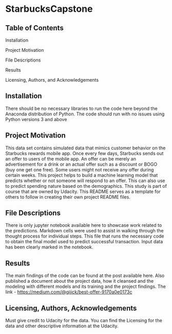 # StarbucksCapstone

## Table of Contents

  Installation
  
  Project Motivation
  
  File Descriptions
  
  Results
  
  Licensing, Authors, and Acknowledgements
  
  
## Installation
  There should be no necessary libraries to run the code here beyond the Anaconda distribution of Python. The code should run with no issues using Python versions 3 and above

## Project Motivation

This data set contains simulated data that mimics customer behavior on the Starbucks rewards mobile app. Once every few days, Starbucks sends out an offer to users of the mobile app. An offer can be merely an advertisement for a drink or an actual offer such as a discount or BOGO (buy one get one free). Some users might not receive any offer during certain weeks. This project helps to build a machine learning model that predicts whether or not someone will respond to an offer. This can also use to predict spending nature based on the demographics. This study is part of course that are owned by Udacity. This README serves as a template for others to follow in creating their own project README files.

## File Descriptions

  There is only jupyter notebook available here to showcase work related to the predictions. Markdown cells were used to assist in walking through the thought process for individual steps. This file that runs the necessary code to obtain the final model used to predict successful transaction. Input data has been clearly marked in the notebook. 

## Results

  The main findings of the code can be found at the post available here. Also published a document about the project data, how it cleansed and the modeling with different models and its training and the project findings. The link - https://medium.com/@gijick/best-offer-9170a0e0173c

## Licensing, Authors, Acknowledgements
  Must give credit to Udacity for the data. You can find the Licensing for the data and other descriptive information at the Udacity.

